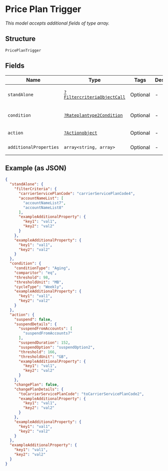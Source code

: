 
# Price Plan Trigger

*This model accepts additional fields of type array.*

## Structure

`PricePlanTrigger`

## Fields

| Name | Type | Tags | Description | Getter | Setter |
|  --- | --- | --- | --- | --- | --- |
| `standAlone` | [`?FiltercriteriaObjectCall`](../../doc/models/filtercriteria-object-call.md) | Optional | - | getStandAlone(): ?FiltercriteriaObjectCall | setStandAlone(?FiltercriteriaObjectCall standAlone): void |
| `condition` | [`?Rateplantype2Condition`](../../doc/models/rateplantype-2-condition.md) | Optional | - | getCondition(): ?Rateplantype2Condition | setCondition(?Rateplantype2Condition condition): void |
| `action` | [`?Actionobject`](../../doc/models/actionobject.md) | Optional | - | getAction(): ?Actionobject | setAction(?Actionobject action): void |
| `additionalProperties` | `array<string, array>` | Optional | - | findAdditionalProperty(string key): array | additionalProperty(string key, array value): void |

## Example (as JSON)

```json
{
  "standAlone": {
    "filterCriteria": {
      "carrierServicePlanCode": "carrierServicePlanCode4",
      "accountNameList": [
        "accountNameList7",
        "accountNameList8"
      ],
      "exampleAdditionalProperty": {
        "key1": "val1",
        "key2": "val2"
      }
    },
    "exampleAdditionalProperty": {
      "key1": "val1",
      "key2": "val2"
    }
  },
  "condition": {
    "conditionType": "Aging",
    "comparitor": "eq",
    "threshold": 98,
    "thresholdUnit": "MB",
    "cycleType": "Weekly",
    "exampleAdditionalProperty": {
      "key1": "val1",
      "key2": "val2"
    }
  },
  "action": {
    "suspend": false,
    "suspendDetails": {
      "suspendFromAccounts": [
        "suspendFromAccounts7"
      ],
      "suspendDuration": 152,
      "suspendOption": "suspendOption2",
      "threshold": 166,
      "thresholdUnit": "GB",
      "exampleAdditionalProperty": {
        "key1": "val1",
        "key2": "val2"
      }
    },
    "changePlan": false,
    "changePlanDetails": {
      "toCarrierServicePlanCode": "toCarrierServicePlanCode2",
      "exampleAdditionalProperty": {
        "key1": "val1",
        "key2": "val2"
      }
    },
    "exampleAdditionalProperty": {
      "key1": "val1",
      "key2": "val2"
    }
  },
  "exampleAdditionalProperty": {
    "key1": "val1",
    "key2": "val2"
  }
}
```

